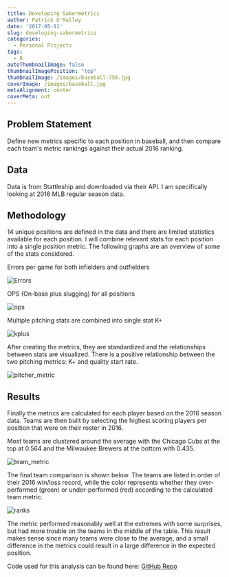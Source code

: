```yaml
---
title: Developing Sabermetrics
author: Patrick O'Malley
date: '2017-05-11'
slug: developing-sabermetrics
categories:
  - Personal Projects
tags:
  - R
autoThumbnailImage: false
thumbnailImagePosition: "top"
thumbnailImage: /images/baseball-750.jpg
coverImage: /images/baseball.jpg
metaAlignment: center
coverMeta: out
---
```


<!--more-->
## Problem Statement

Define new metrics specific to each position in baseball, and then compare each team's metric rankings against their actual 2016 ranking.

## Data

Data is from Stattleship and downloaded via their API. I am specifically looking at 2016 MLB regular season data.

## Methodology

14 unique positions are defined in the data and there are limited statistics available for each position. I will combine relevant stats for each position into a single position metric. The following graphs are an overview of some of the stats considered.  

Errors per game for both infielders and outfielders

![Errors](/img/errs.png)

OPS (On-base plus slugging) for all positions

![ops](/img/ops.png)

Multiple pitching stats are combined into single stat K+

![kplus](/img/kplus.png)

After creating the metrics, they are standardized and the relationships between stats are visualized. There is a positive relationship between the two pitching metrics: K+ and quality start rate.

![pitcher_metric](/img/pitcher_metric.png)

## Results

Finally the metrics are calculated for each player based on the 2016 season data. Teams are then built by selecting the highest scoring players per position that were on their roster in 2016.

Most teams are clustered around the average with the Chicago Cubs at the top at 0.564 and the Milwaukee Brewers at the bottom with 0.435.

![team_metric](/img/team_metric.png)

The final team comparison is shown below. The teams are listed in order of their 2016 win/loss record, while the color represents whether they over-performed (green) or under-performed (red) according to the calculated team metric.

![ranks](/img/ranks.png)

The metric performed reasonably well at the extremes with some surprises, but had more trouble on the teams in the middle of the table. This result makes sense since many teams were close to the average, and a small difference in the metrics could result in a large difference in the expected position.

Code used for this analysis can be found here: [GitHub Repo](https://github.com/pomalley08/Sabermetrics)
